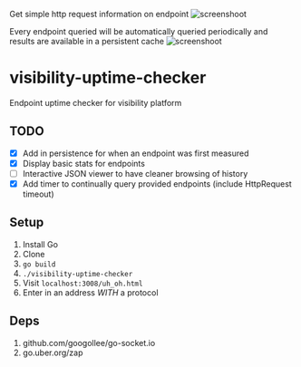 Get simple http request information on endpoint
![screenshoot](https://i.imgur.com/tt9NLdy.png)

Every endpoint queried will be automatically queried periodically and results are available in a persistent cache
![screenshoot](https://i.imgur.com/odl8lgE.png)

# visibility-uptime-checker
Endpoint uptime checker for visibility platform

## TODO
- [x] Add in persistence for when an endpoint was first measured
- [x] Display basic stats for endpoints
- [ ] Interactive JSON viewer to have cleaner browsing of history
- [x] Add timer to continually query provided endpoints (include HttpRequest timeout)

## Setup

1. Install Go
2. Clone
3. `go build`
4. `./visibility-uptime-checker`
5. Visit `localhost:3008/uh_oh.html`
6. Enter in an address *WITH* a protocol

## Deps

1. github.com/googollee/go-socket.io
2. go.uber.org/zap
